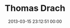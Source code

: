 ---
title: "Thomas Drach"
date: 2013-03-15 23:12:51 00:00
permalink: /drachdesigns
twitter: "thomasdrach"
likes: [2466,2476,1741,1729,67,358,1754,1861,1860,1047,1876,69,1984,1526,2020,2551,2572,2573]
id: 1845
gravatar: "http://www.gravatar.com/avatar/977b0896876da83b760c8287f1fa8417"
---